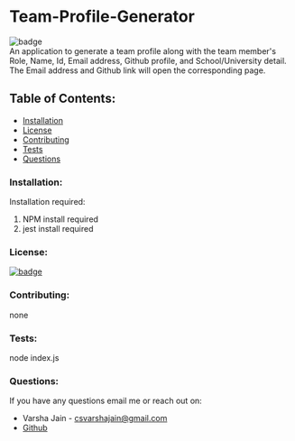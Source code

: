 # Team-Profile-Generator

![badge](https://img.shields.io/github/languages/top/vjain83/team-profile-generator)<br />
An application to generate a team profile along with the team member's Role, Name, Id, Email address, Github profile, and School/University detail.
The Email address and Github link will open the corresponding page.

## Table of Contents:

- [Installation](#installation)
- [License](#license)
- [Contributing](#contributing)
- [Tests](#tests)
- [Questions](#questions)

### Installation:

Installation required:

1. NPM install required
2. jest install required

### License:

[![badge](https://img.shields.io/badge/License-ISC-yellow.svg)](https://opensource.org/licenses/ISC)

### Contributing:

none

### Tests:

node index.js

### Questions:

If you have any questions email me or reach out on:

- Varsha Jain - csvarshajain@gmail.com
- [Github](https://github.com/vjain83)
